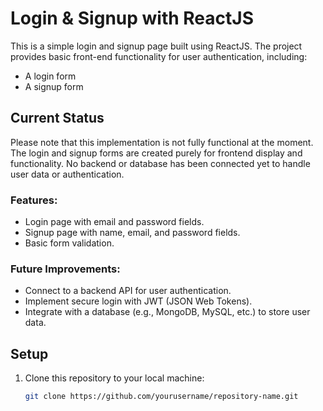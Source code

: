 # Login & Signup with ReactJS

This is a simple login and signup page built using ReactJS. The project provides basic front-end functionality for user authentication, including:

- A login form
- A signup form

## Current Status

Please note that this implementation is not fully functional at the moment. The login and signup forms are created purely for frontend display and functionality. No backend or database has been connected yet to handle user data or authentication.

### Features:

- Login page with email and password fields.
- Signup page with name, email, and password fields.
- Basic form validation.

### Future Improvements:
- Connect to a backend API for user authentication.
- Implement secure login with JWT (JSON Web Tokens).
- Integrate with a database (e.g., MongoDB, MySQL, etc.) to store user data.

## Setup

1. Clone this repository to your local machine:
   ```bash
   git clone https://github.com/yourusername/repository-name.git
